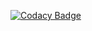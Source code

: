 [![Codacy Badge](https://app.codacy.com/project/badge/Grade/c421747b9d9641679abb146e3c2ac8a8)](https://www.codacy.com/gh/Rangaprudhviraju/M1_ATM_Utility/dashboard?utm_source=github.com&amp;utm_medium=referral&amp;utm_content=Rangaprudhviraju/M1_ATM_Utility&amp;utm_campaign=Badge_Grade)
